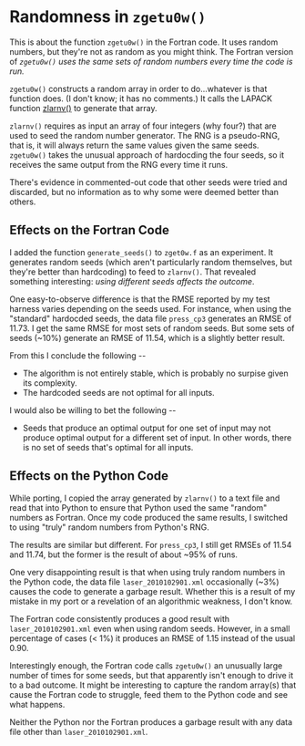 # Randomness in `zgetu0w()`
This is about the function `zgetu0w()` in the Fortran code. It uses random
numbers, but they're not as random as you might think. The Fortran version of 
*`zgetu0w()` uses the same sets of random numbers every time the code is run.*


`zgetu0w()` constructs a random array in order to 
do...whatever is that function does. (I don't know; it has no comments.)
It calls the LAPACK function
[zlarnv()](http://www.netlib.org/lapack/explore-html/d6/d44/zlarnv_8f.html)
to generate that array.

`zlarnv()` requires as input an array of four integers (why four?) that are
used to seed the random number generator. The RNG is a pseudo-RNG, that is, 
it will always return the same values given the same seeds. `zgetu0w()` takes
the unusual approach of hardocding the four seeds, so it receives the
same output from the RNG every time it runs.

There's evidence in commented-out code that other seeds were tried and
discarded, but no information as to why some were deemed better than others.

## Effects on the Fortran Code
I added the function `generate_seeds()` to `zget0w.f` as an experiment. It
generates random seeds (which aren't particularly random themselves, but they're
better than hardcoding) to feed to `zlarnv()`. That revealed something
interesting: *using different seeds affects the outcome*.

One easy-to-observe difference is that the RMSE reported by my test harness 
varies depending on the seeds used. For instance, when using the "standard" hardocded 
seeds, the data file `press_cp3` generates an RMSE of 11.73. I get the same
RMSE for most sets of random seeds. But some sets of seeds (~10%) generate an 
RMSE of 11.54, which is a slightly better result.


From this I conclude the following --
 * The algorithm is not entirely stable, which is probably no surpise given its
 complexity.
 * The hardcoded seeds are not optimal for all inputs.

I would also be willing to bet the following --
 * Seeds that produce an optimal output for one set of input may not produce
 optimal output for a different set of input. In other words, there is no set of seeds
that's optimal for all inputs.

## Effects on the Python Code
While porting, I copied the array generated by `zlarnv()` to a text file
and read that into Python to ensure that Python used the same "random" numbers
as Fortran. Once my code produced the same results, I switched to using 
"truly" random numbers from Python's RNG.

The results are similar but different. For `press_cp3`, I still get RMSEs of 
11.54 and 11.74, but the former is the result of about ~95% of runs.

One very disappointing result is that when using truly random numbers in the
Python code, the data file `laser_2010102901.xml` occasionally (~3%) causes the
code to generate a garbage result. Whether this is a result of my mistake in 
my port or a revelation of an algorithmic weakness, I don't know. 

The Fortran code consistently produces a good result with `laser_2010102901.xml`
even when using random seeds. However, in a small percentage of cases (< 1%)
it produces an RMSE of 1.15 instead of the usual 0.90.


Interestingly enough, the Fortran code calls 
`zgetu0w()` an unusually large number of times for some seeds, but that 
apparently isn't enough to drive it to a bad outcome. It might be interesting
to capture the random array(s) that cause the Fortran code to struggle, 
feed them to the Python code and see what happens.

Neither the Python nor the Fortran produces a garbage result with any 
data file other than `laser_2010102901.xml`.

